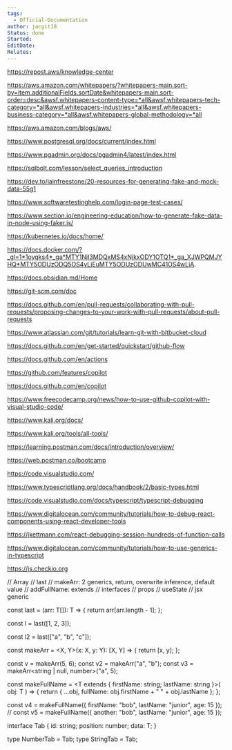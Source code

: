 ```yaml
---
tags:
  - Official-Documentation
author: jacgit18
Status: done
Started: 
EditDate: 
Relates:
---
```



https://repost.aws/knowledge-center

https://aws.amazon.com/whitepapers/?whitepapers-main.sort-by=item.additionalFields.sortDate&whitepapers-main.sort-order=desc&awsf.whitepapers-content-type=*all&awsf.whitepapers-tech-category=*all&awsf.whitepapers-industries=*all&awsf.whitepapers-business-category=*all&awsf.whitepapers-global-methodology=*all

https://aws.amazon.com/blogs/aws/





https://www.postgresql.org/docs/current/index.html

https://www.pgadmin.org/docs/pgadmin4/latest/index.html


https://sqlbolt.com/lesson/select_queries_introduction

https://dev.to/iainfreestone/20-resources-for-generating-fake-and-mock-data-55g1

https://www.softwaretestinghelp.com/login-page-test-cases/

https://www.section.io/engineering-education/how-to-generate-fake-data-in-node-using-faker.js/


https://kubernetes.io/docs/home/

https://docs.docker.com/?_gl=1*1oyqks4*_ga*MTY1NjI3MDQxMS4xNjkxODY1OTQ1*_ga_XJWPQMJYHQ*MTY5ODUzODQ5OS4yLjEuMTY5ODUzODUwMC41OS4wLjA.



https://docs.obsidian.md/Home


https://git-scm.com/doc

https://docs.github.com/en/pull-requests/collaborating-with-pull-requests/proposing-changes-to-your-work-with-pull-requests/about-pull-requests

https://www.atlassian.com/git/tutorials/learn-git-with-bitbucket-cloud

https://docs.github.com/en/get-started/quickstart/github-flow

https://docs.github.com/en/actions

https://github.com/features/copilot

https://docs.github.com/en/copilot

https://www.freecodecamp.org/news/how-to-use-github-copilot-with-visual-studio-code/

https://www.kali.org/docs/

https://www.kali.org/tools/all-tools/



https://learning.postman.com/docs/introduction/overview/

https://web.postman.co/bootcamp

https://code.visualstudio.com/


https://www.typescriptlang.org/docs/handbook/2/basic-types.html





https://code.visualstudio.com/docs/typescript/typescript-debugging


https://www.digitalocean.com/community/tutorials/how-to-debug-react-components-using-react-developer-tools

https://jkettmann.com/react-debugging-session-hundreds-of-function-calls






https://www.digitalocean.com/community/tutorials/how-to-use-generics-in-typescript

https://js.checkio.org



// Array
// last
// makeArr: 2 generics, return, overwrite inference, default value
// addFullName: extends
// interfaces
// props
// useState
// jsx generic

const last = <T>(arr: T[]): T => {
  return arr[arr.length - 1];
};

const l = last([1, 2, 3]);

const l2 = last<string>(["a", "b", "c"]);

const makeArr = <X, Y>(x: X, y: Y): [X, Y] => {
  return [x, y];
};

const v = makeArr(5, 6);
const v2 = makeArr("a", "b");
const v3 = makeArr<string | null, number>("a", 5);

const makeFullName = <T extends { firstName: string; lastName: string }>(
  obj: T
) => {
  return {
    ...obj,
    fullName: obj.firstName + " " + obj.lastName
  };
};

const v4 = makeFullName({ firstName: "bob", lastName: "junior", age: 15 });
// const v5 = makeFullName({ another: "bob", lastName: "junior", age: 15 });

interface Tab<T> {
  id: string;
  position: number;
  data: T;
}

type NumberTab = Tab<number>;
type StringTab = Tab<string>;